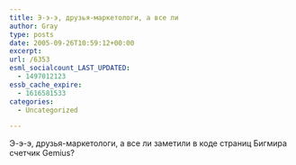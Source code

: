 ```yaml
---
title: Э-э-э, друзья-маркетологи, а все ли
author: Gray
type: posts
date: 2005-09-26T10:59:12+00:00
excerpt:
url: /6353
esml_socialcount_LAST_UPDATED:
  - 1497012123
essb_cache_expire:
  - 1616581533
categories:
  - Uncategorized

---
```








Э-э-э, друзья-маркетологи, а все ли заметили в коде страниц Бигмира счетчик Gemius?